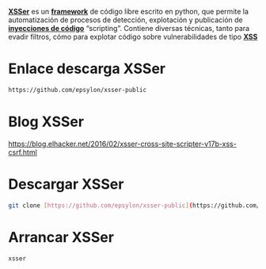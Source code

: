 [**XSSer**](http://xsser.03c8.net/) es un [**framework**](http://blog.elhacker.net/2014/06/xssf-cross-site-scripting-framework.html) de código libre escrito en python, que permite la automatización de procesos de detección, explotación y publicación de [**inyecciones de código**](http://blog.elhacker.net/2014/01/xss-for-fun-and-profit-manual-tutorial-espanol-.html) “scripting”. Contiene diversas técnicas, tanto para evadir filtros, cómo para explotar código sobre vulnerabilidades de tipo **[XSS](http://blog.elhacker.net/2014/01/xss-for-fun-and-profit-manual-tutorial-espanol-.html)**

# Enlace descarga XSSer
```Bash
https://github.com/epsylon/xsser-public
```

# Blog XSSer
https://blog.elhacker.net/2016/02/xsser-cross-site-scripter-v17b-xss-csrf.html


# Descargar XSSer
```Bash
git clone [https://github.com/epsylon/xsser-public](https://github.com/epsylon/xsser-public)
```

# Arrancar XSSer
```Bash
xsser
```

